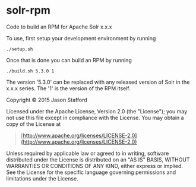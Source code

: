 # solr-rpm
Code to build an RPM for Apache Solr x.x.x

To use, first setup your development environment by running

    ./setup.sh

Once that is done you can build an RPM by running

    ./build.sh 5.3.0 1

The version '5.3.0' can be replaced with any released version of Solr in the
x.x.x series.  The '1' is the version of the RPM itself.

Copyright © 2015 Jason Stafford

Licensed under the Apache License, Version 2.0 (the "License");
you may not use this file except in compliance with the License.
You may obtain a copy of the License at

> [http://www.apache.org/licenses/LICENSE-2.0](http://www.apache.org/licenses/LICENSE-2.0)

Unless required by applicable law or agreed to in writing, software
distributed under the License is distributed on an "AS IS" BASIS,
WITHOUT WARRANTIES OR CONDITIONS OF ANY KIND, either express or implied.
See the License for the specific language governing permissions and
limitations under the License.
